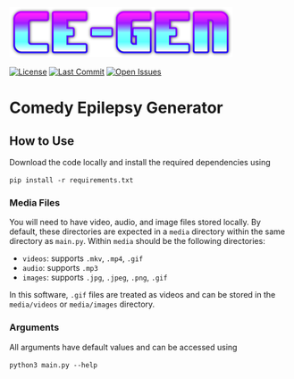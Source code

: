 [![ce-gen](https://raw.githubusercontent.com/r3w0p/ce-gen/master/config/images/logo/400.png)](https://github.com/r3w0p/ce-gen)

[![License](https://img.shields.io/github/license/r3w0p/ce-gen.svg)](https://github.com/r3w0p/ce-gen/blob/master/LICENSE)
[![Last Commit](https://img.shields.io/github/last-commit/r3w0p/ce-gen.svg)](https://github.com/r3w0p/ce-gen/graphs/commit-activity)
[![Open Issues](https://img.shields.io/github/issues-raw/r3w0p/ce-gen)](https://github.com/r3w0p/ce-gen/issues)

# Comedy Epilepsy Generator

## How to Use

Download the code locally and install the required dependencies using

`pip install -r requirements.txt`

### Media Files

You will need to have video, audio, and image files stored locally.
By default, these directories are expected in a `media` directory within the same directory as `main.py`.
Within `media` should be the following directories:

- `videos`: supports `.mkv`, `.mp4`, `.gif`
- `audio`: supports `.mp3`
- `images`: supports `.jpg`, `.jpeg`, `.png`, `.gif`

In this software, `.gif` files are treated as videos and can be stored in the
`media/videos` or `media/images` directory.

### Arguments

All arguments have default values and can be accessed using

`python3 main.py --help`
